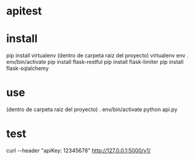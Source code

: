 # apitest

# install
pip install virtualenv
(dentro de carpeta raiz del proyecto)
virtualenv env 
. env/bin/activate
pip install flask-restful
pip install flask-limiter
pip install flask-sqlalchemy

# use
(dentro de carpeta raiz del proyecto)
. env/bin/activate
python api.py

# test
curl --header "apiKey: 12345678" http://127.0.0.1:5000/v1/



